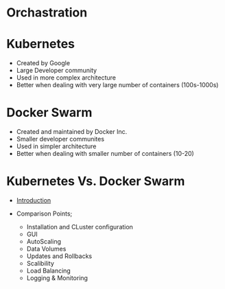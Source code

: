 # Orchastration

# Kubernetes
* Created by Google
* Large Developer community
* Used in more complex architecture
* Better when dealing with very large number of containers (100s-1000s)


# Docker Swarm
* Created and maintained by Docker Inc.
* Smaller developer communites
* Used in simpler architecture
* Better when dealing with smaller number of containers (10-20)

# Kubernetes Vs. Docker Swarm

* [Introduction](https://www.youtube.com/watch?v=FmrAGliHvzQ)

* Comparison Points;
  - Installation and CLuster configuration
  - GUI
  - AutoScaling
  - Data Volumes
  - Updates and Rollbacks
  - Scalibility
  - Load Balancing
  - Logging & Monitoring
